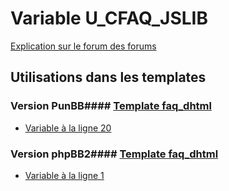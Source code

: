 # Variable U_CFAQ_JSLIB
[Explication sur le forum des forums](http://forum.forumactif.com/t294113-listing-des-variables#U_CFAQ_JSLIB)
## Utilisations dans les templates
### Version PunBB#### [Template faq_dhtml](punbb/faq_dhtml.md)
* [Variable à la ligne 20](../punbb/faq_dhtml.tpl#L20)
### Version phpBB2#### [Template faq_dhtml](subsilver/faq_dhtml.md)
* [Variable à la ligne 1](../subsilver/faq_dhtml.tpl#L1)